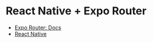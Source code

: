 # React Native + Expo Router

- [Expo Router: Docs](https://expo.github.io/router)
- [React Native](https://reactnative.dev/)
